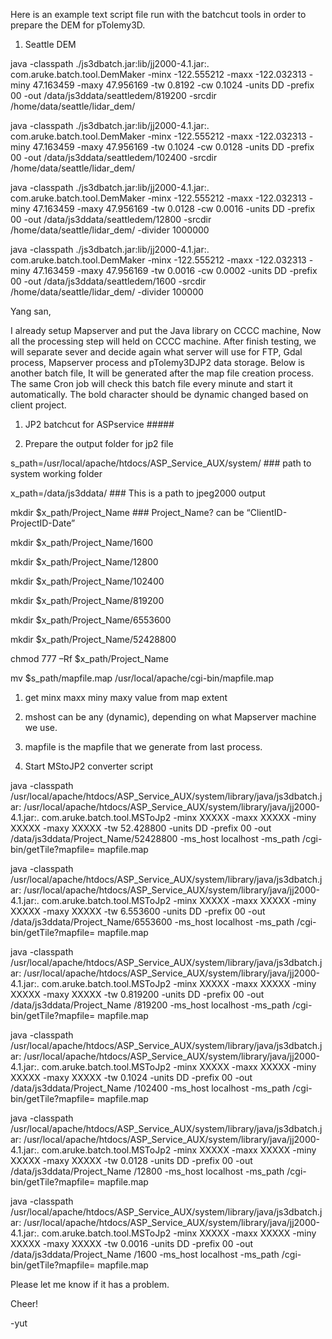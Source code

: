 Here is an example text script file run with the batchcut tools in order to prepare the DEM for pTolemy3D.

  1. Seattle DEM


java -classpath ./js3dbatch.jar:lib/jj2000-4.1.jar:. com.aruke.batch.tool.DemMaker -minx -122.555212 -maxx -122.032313 -miny 47.163459 -maxy 47.956169 -tw 0.8192 -cw 0.1024 -units DD -prefix 00 -out /data/js3ddata/seattledem/819200 -srcdir /home/data/seattle/lidar\_dem/

java -classpath ./js3dbatch.jar:lib/jj2000-4.1.jar:. com.aruke.batch.tool.DemMaker -minx -122.555212 -maxx -122.032313 -miny 47.163459 -maxy 47.956169 -tw 0.1024 -cw 0.0128 -units DD -prefix 00 -out /data/js3ddata/seattledem/102400 -srcdir /home/data/seattle/lidar\_dem/

java -classpath ./js3dbatch.jar:lib/jj2000-4.1.jar:. com.aruke.batch.tool.DemMaker -minx -122.555212 -maxx -122.032313 -miny 47.163459 -maxy 47.956169 -tw 0.0128 -cw 0.0016 -units DD -prefix 00 -out /data/js3ddata/seattledem/12800 -srcdir /home/data/seattle/lidar\_dem/ -divider 1000000

java -classpath ./js3dbatch.jar:lib/jj2000-4.1.jar:. com.aruke.batch.tool.DemMaker -minx -122.555212 -maxx -122.032313 -miny 47.163459 -maxy 47.956169 -tw 0.0016 -cw 0.0002 -units DD -prefix 00 -out /data/js3ddata/seattledem/1600 -srcdir /home/data/seattle/lidar\_dem/ -divider 100000



Yang san,





I already setup Mapserver and put the Java library on CCCC machine, Now all the processing step will held on CCCC machine. After finish testing, we will separate sever and decide again what server will use for FTP, Gdal process, Mapserver process and pTolemy3DJP2 data storage. Below is another batch file, It will be generated after the map file creation process. The same Cron job will check this batch file every minute and start it automatically. The bold character should be dynamic changed based on client project.





  1. JP2 batchcut for ASPservice #####


  1. Prepare the output folder for jp2 file


s\_path=/usr/local/apache/htdocs/ASP\_Service\_AUX/system/ ### path to system working folder

x\_path=/data/js3ddata/ ### This is a path to jpeg2000 output

mkdir $x\_path/Project\_Name ### Project\_Name? can be “ClientID-ProjectID-Date”

mkdir $x\_path/Project\_Name/1600

mkdir $x\_path/Project\_Name/12800

mkdir $x\_path/Project\_Name/102400

mkdir $x\_path/Project\_Name/819200

mkdir $x\_path/Project\_Name/6553600

mkdir $x\_path/Project\_Name/52428800

chmod 777 –Rf $x\_path/Project\_Name

mv $s\_path/mapfile.map /usr/local/apache/cgi-bin/mapfile.map



  1. get minx maxx miny maxy value from map extent


  1. mshost can be any (dynamic), depending on what Mapserver machine we use.


  1. mapfile is the mapfile that we generate from last process.




  1. Start MStoJP2 converter script


java -classpath /usr/local/apache/htdocs/ASP\_Service\_AUX/system/library/java/js3dbatch.jar: /usr/local/apache/htdocs/ASP\_Service\_AUX/system/library/java/jj2000-4.1.jar:. com.aruke.batch.tool.MSToJp2 -minx XXXXX -maxx XXXXX -miny XXXXX -maxy XXXXX -tw 52.428800 -units DD -prefix 00 -out /data/js3ddata/Project\_Name/52428800 -ms\_host localhost -ms\_path /cgi-bin/getTile?mapfile= mapfile.map



java -classpath /usr/local/apache/htdocs/ASP\_Service\_AUX/system/library/java/js3dbatch.jar: /usr/local/apache/htdocs/ASP\_Service\_AUX/system/library/java/jj2000-4.1.jar:. com.aruke.batch.tool.MSToJp2 -minx XXXXX -maxx XXXXX -miny XXXXX -maxy XXXXX -tw 6.553600 -units DD -prefix 00 -out /data/js3ddata/Project\_Name/6553600 -ms\_host localhost -ms\_path /cgi-bin/getTile?mapfile= mapfile.map



java -classpath /usr/local/apache/htdocs/ASP\_Service\_AUX/system/library/java/js3dbatch.jar: /usr/local/apache/htdocs/ASP\_Service\_AUX/system/library/java/jj2000-4.1.jar:. com.aruke.batch.tool.MSToJp2 -minx XXXXX -maxx XXXXX -miny XXXXX -maxy XXXXX -tw 0.819200 -units DD -prefix 00 -out /data/js3ddata/Project\_Name /819200 -ms\_host localhost -ms\_path /cgi-bin/getTile?mapfile= mapfile.map



java -classpath /usr/local/apache/htdocs/ASP\_Service\_AUX/system/library/java/js3dbatch.jar: /usr/local/apache/htdocs/ASP\_Service\_AUX/system/library/java/jj2000-4.1.jar:. com.aruke.batch.tool.MSToJp2 -minx XXXXX -maxx XXXXX -miny XXXXX -maxy XXXXX -tw 0.1024 -units DD -prefix 00 -out /data/js3ddata/Project\_Name /102400 -ms\_host localhost -ms\_path /cgi-bin/getTile?mapfile= mapfile.map







java -classpath /usr/local/apache/htdocs/ASP\_Service\_AUX/system/library/java/js3dbatch.jar: /usr/local/apache/htdocs/ASP\_Service\_AUX/system/library/java/jj2000-4.1.jar:. com.aruke.batch.tool.MSToJp2 -minx XXXXX -maxx XXXXX -miny XXXXX -maxy XXXXX -tw 0.0128 -units DD -prefix 00 -out /data/js3ddata/Project\_Name /12800 -ms\_host localhost -ms\_path /cgi-bin/getTile?mapfile= mapfile.map



java -classpath /usr/local/apache/htdocs/ASP\_Service\_AUX/system/library/java/js3dbatch.jar: /usr/local/apache/htdocs/ASP\_Service\_AUX/system/library/java/jj2000-4.1.jar:. com.aruke.batch.tool.MSToJp2 -minx XXXXX -maxx XXXXX -miny XXXXX -maxy XXXXX -tw 0.0016 -units DD -prefix 00 -out /data/js3ddata/Project\_Name /1600 -ms\_host localhost -ms\_path /cgi-bin/getTile?mapfile= mapfile.map





Please let me know if it has a problem.

Cheer!

-yut